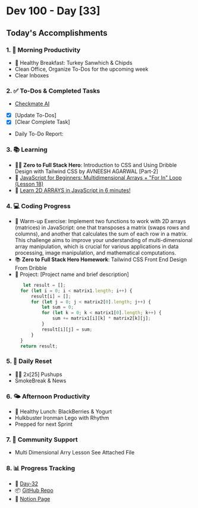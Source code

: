 # Dev 100 - Day [33]

## Today's Accomplishments

### 1. 🌅 Morning Productivity

- 🍳 Healthy Breakfast: Turkey Sanwhich & Chipds
- Clean Office, Organize To-Dos for the upcoming week
- Clear Inboxes

### 2. ✅ To-Dos & Completed Tasks

- [Checkmate AI](https://checkmate-ai.vercel.app/)
- [X] [Update To-Dos]
- [X] [Clear Complete Task]
- Daily To-Do Report:

### 3. 📚 Learning

- 🦸‍♂️ **Zero to Full Stack Hero**: Introduction to CSS and Using Dribble Design with Tailwind CSS by AVNEESH AGARWAL [Part-2]
- 🔗 [JavaScript for Beginners: Multidimensional Arrays + "For In" Loop (Lesson 18)](https://www.youtube.com/watch?v=ZnOAPEJGSw4)
- 🔗 [Learn 2D ARRAYS in JavaScript in 6 minutes!](https://www.youtube.com/watch?v=SmJNeJuLmVo)

### 4. 💻 Coding Progress

- 🧠 Warm-up Exercise: Implement two functions to work with 2D arrays (matrices) in JavaScript: one that transposes a matrix (swaps rows and columns), and another that calculates the sum of each row in a matrix. This challenge aims to improve your understanding of multi-dimensional array manipulation, which is crucial for various applications in data processing, image manipulation, and mathematical computations.
- 📚 **Zero to Full Stack Hero Homework**: Tailwind CSS Front End Design From Dribble
- 🦺 Project: [Project name and brief description]
  ```javascript
     let result = [];
    for (let i = 0; i < matrix1.length; i++) {
        result[i] = [];
        for (let j = 0; j < matrix2[0].length; j++) {
            let sum = 0;
            for (let k = 0; k < matrix1[0].length; k++) {
                sum += matrix1[i][k] * matrix2[k][j];
            }
            result[i][j] = sum;
        }
    }
    return result;
  ```

### 5. 🔄 Daily Reset

- 🏋️‍♂️ 2x[25] Pushups
- SmokeBreak & News

### 6. 🌤️ Afternoon Productivity

- 🍱 Healthy Lunch: BlackBerries & Yogurt
- Hulkbuster Ironman Lego with Rhythm
- Prepped for next Sprint

### 7. 🤝 Community Support

- Multi Dimensional Arry Lesson See Attached File

### 8. 📊 Progress Tracking

- 🏫 [Day-32](https://www.skool.com/universityofcode/dev-100-day-32)
- 📦 [GitHub Repo](https://github.com/Digitl-Alchemyst/dev100/blob/main/Day-32/day32.md)
- 📄 [Notion Page](https://liberating-galley-48d.notion.site/Dev100-Coding-Lifestyle-Challenge-a85ec9fba3ce41f3b29d581a1a85d92b?pvs=4)

